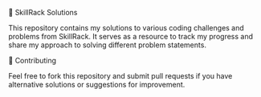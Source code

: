 📝 SkillRack Solutions

This repository contains my solutions to various coding challenges and problems from SkillRack. It serves as a resource to track my progress and share my approach to solving different problem statements.

📝 Contributing

Feel free to fork this repository and submit pull requests if you have alternative solutions or suggestions for improvement.
